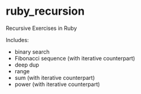 ruby_recursion
==============

Recursive Exercises in Ruby


Includes:
 - binary search
 - Fibonacci sequence (with iterative counterpart)
 - deep dup
 - range
 - sum (with iterative counterpart)
 - power (with iterative counterpart)
